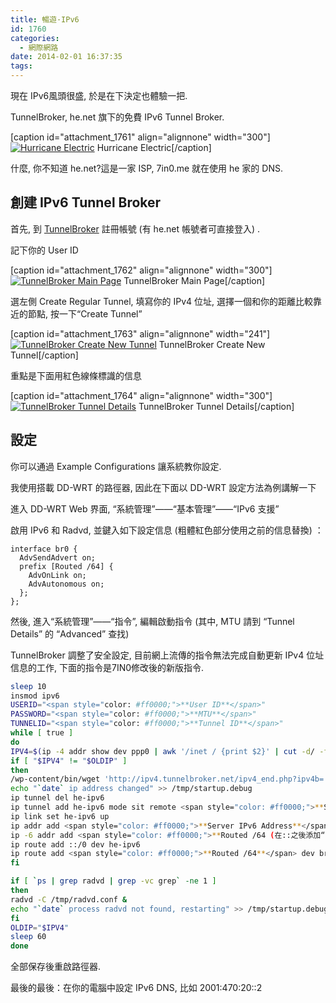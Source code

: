 ```yaml
---
title: 暢遊·IPv6
id: 1760
categories:
  - 網際網路
date: 2014-02-01 16:37:35
tags:
---
```


現在 IPv6風頭很盛, 於是在下決定也體驗一把.

TunnelBroker, he.net 旗下的免費 IPv6 Tunnel Broker.

[caption id="attachment_1761" align="alignnone" width="300"][![Hurricane Electric](/wp-content/uploads/2014/02/helogo-300x73.gif)](/wp-content/uploads/2014/02/helogo.gif) Hurricane Electric[/caption]

什麼, 你不知道 he.net?這是一家 ISP, 7in0.me 就在使用 he 家的 DNS.

<!--more-->

## 創建 IPv6 Tunnel Broker

首先, 到 [TunnelBroker](https://tunnelbroker.net) 註冊帳號 (有 he.net 帳號者可直接登入) .

記下你的 User ID

[caption id="attachment_1762" align="alignnone" width="300"][![TunnelBroker Main Page](/wp-content/uploads/2014/02/QQ20140201-1@2x-300x192.png)](/wp-content/uploads/2014/02/QQ20140201-1@2x-e1391243938494.png) TunnelBroker Main Page[/caption]

選左側 Create Regular Tunnel, 填寫你的 IPv4 位址, 選擇一個和你的距離比較靠近的節點, 按一下“Create Tunnel”

[caption id="attachment_1763" align="alignnone" width="241"][![TunnelBroker Create New Tunnel](/wp-content/uploads/2014/02/QQ20140201-3@2x-241x300.png)](/wp-content/uploads/2014/02/QQ20140201-3@2x-e1391244021845.png) TunnelBroker Create New Tunnel[/caption]

重點是下面用紅色線條標識的信息

[caption id="attachment_1764" align="alignnone" width="300"][![TunnelBroker Tunnel Details](/wp-content/uploads/2014/02/QQ20140201-4@2x-300x275.png)](/wp-content/uploads/2014/02/QQ20140201-4@2x-e1391244044353.png) TunnelBroker Tunnel Details[/caption]

## 設定

你可以通過 Example Configurations 讓系統教你設定.

我使用搭載 DD-WRT 的路徑器, 因此在下面以 DD-WRT 設定方法為例講解一下

進入 DD-WRT Web 界面, “系統管理”——“基本管理”——“IPv6 支援”

啟用 IPv6 和 Radvd, 並鍵入如下設定信息 (粗體紅色部分使用之前的信息替換) ：

```nginx
interface br0 {
  AdvSendAdvert on;
  prefix [Routed /64] {
    AdvOnLink on;
    AdvAutonomous on;
  };
};
```

然後, 進入“系統管理”——“指令”, 編輯啟動指令 (其中, MTU 請到 “Tunnel Details” 的 “Advanced” 查找)

TunnelBroker 調整了安全設定, 目前網上流傳的指令無法完成自動更新 IPv4 位址信息的工作, 下面的指令是7IN0修改後的新版指令.

```bash
sleep 10
insmod ipv6
USERID="<span style="color: #ff0000;">**User ID**</span>"
PASSWORD="<span style="color: #ff0000;">**MTU**</span>"
TUNNELID="<span style="color: #ff0000;">**Tunnel ID**</span>"
while [ true ]
do
IPV4=$(ip -4 addr show dev ppp0 | awk '/inet / {print $2}' | cut -d/ -f1)
if [ "$IPV4" != "$OLDIP" ]
then
/wp-content/bin/wget 'http://ipv4.tunnelbroker.net/ipv4_end.php?ipv4b='$IPV4'&pass='$PASSWORD'&user_id='$USERID'&tunnel_id='$TUNNELID -O -
echo "`date` ip address changed" >> /tmp/startup.debug
ip tunnel del he-ipv6
ip tunnel add he-ipv6 mode sit remote <span style="color: #ff0000;">**Server IPv4 Address**</span> local $IPV4 ttl 255
ip link set he-ipv6 up
ip addr add <span style="color: #ff0000;">**Server IPv6 Address**</span> dev he-ipv6
ip -6 addr add <span style="color: #ff0000;">**Routed /64 (在::之後添加“1”, 如2001:470:19:456::1/64) **</span> dev br0
ip route add ::/0 dev he-ipv6
ip route add <span style="color: #ff0000;">**Routed /64**</span> dev br0
fi

if [ `ps | grep radvd | grep -vc grep` -ne 1 ]
then
radvd -C /tmp/radvd.conf &
echo "`date` process radvd not found, restarting" >> /tmp/startup.debug
fi
OLDIP="$IPV4"
sleep 60
done
```

全部保存後重啟路徑器.

最後的最後：在你的電腦中設定 IPv6 DNS, 比如 2001:470:20::2
